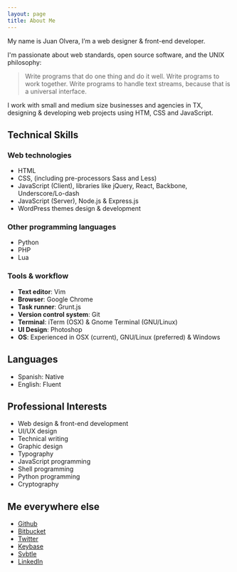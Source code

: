 ```yaml
---
layout: page
title: About Me 
---
```


My name is Juan Olvera, I&rsquo;m a web designer &amp; front-end developer.

I'm passionate about web standards, open source software, and the <abbr>UNIX</abbr> philosophy:

> Write programs that do one thing and do it well. Write programs to work together. Write programs to handle text streams, because that is a universal interface.

I work with small and medium size businesses and agencies in TX, designing &amp; developing web projects using <abbr>HTM</abbr>, <abbr>CSS</abbr> and JavaScript.

## Technical Skills

### Web technologies

- <abbr>HTML</abbr>
- <abbr>CSS</abbr>, (including pre-processors Sass and Less)
- JavaScript (Client), libraries like jQuery, React, Backbone, Underscore/Lo-dash
- JavaScript (Server), Node.js &amp; Express.js
- WordPress themes design &amp; development

### Other programming languages

- Python
- <abbr>PHP</abbr>
- Lua

### Tools &amp; workflow

- **Text editor**: Vim
- **Browser**: Google Chrome
- **Task runner**: Grunt.js
- **Version control system**: Git
- **Terminal**: iTerm (<abbr>OSX</abbr>) &amp; Gnome Terminal (<abbr>GNU</abbr>/Linux)
- **UI Design**: Photoshop
- **OS**: Experienced in <abbr>OSX</abbr> (current), <abbr>GNU</abbr>/Linux (preferred) &amp; Windows

## Languages

- Spanish: Native
- English: Fluent

## Professional Interests

- Web design &amp; front-end development
- <abbr>UI</abbr>/<abbr>UX</abbr> design 
- Technical writing 
- Graphic design 
- Typography
- JavaScript programming
- Shell programming
- Python programming
- Cryptography

## Me everywhere else

- [Github](http://github.com/thinkxl)
- [Bitbucket](http://bitbucket.com/thinkxl)
- [Twitter](http://twitter.com/thinkxl)
- [Keybase](http://keybase.io/thinkxl)
- [Svbtle](http://thinkxl.svbtle.com)
- [LinkedIn](http://linkedin.com/in/juanolvera/)
